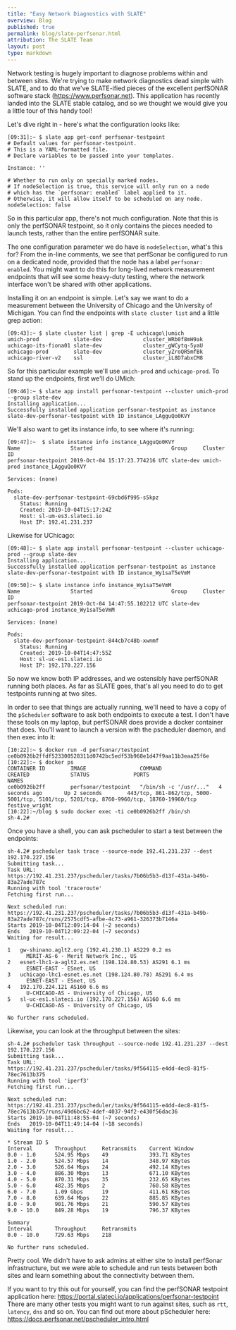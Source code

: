 ```yaml
---
title: "Easy Network Diagnostics with SLATE"
overview: Blog
published: true
permalink: blog/slate-perfsonar.html
attribution: The SLATE Team
layout: post
type: markdown
---
```


Network testing is hugely important to diagnose problems within and between
sites. We're trying to make network diagnostics dead simple with SLATE, and to
do that we've SLATE-ified pieces of the excellent perfSONAR software stack
(https://www.perfsonar.net). This application has recently landed into the
SLATE stable catalog, and so we thought we would give you a little tour of this
handy tool!

<!--end_excerpt-->

Let's dive right in - here's what the configuration looks like:

	[09:31]:~ $ slate app get-conf perfsonar-testpoint
	# Default values for perfsonar-testpoint.
	# This is a YAML-formatted file.
	# Declare variables to be passed into your templates.

	Instance: ''

	# Whether to run only on specially marked nodes. 
	# If nodeSelection is true, this service will only run on a node
	# which has the `perfsonar: enabled` label applied to it. 
	# Otherwise, it will allow itself to be scheduled on any node. 
	nodeSelection: false

So in this particular app, there's not much configuration. Note that this is
only the perfSONAR testpoint, so it only contains the pieces needed to launch
tests, rather than the entire perfSONAR suite.

The one configuration parameter we do have is `nodeSelection`, what's this for?
From the in-line comments, we see that perfSonar be configured to run on a
dedicated node, provided that the node has a label `perfsonar: enabled`. You
might want to do this for long-lived network measurement endpoints that will
see some heavy-duty testing, where the network interface won't be shared with
other applications.

Installing it on an endpoint is simple. Let's say we want to do a measurement
between the University of Chicago and the University of Michigan. You can find
the endpoints with `slate cluster list` and a little grep action:

	[09:43]:~ $ slate cluster list | grep -E uchicago\|umich
	umich-prod           slate-dev             cluster_WRb0f8mH9ak
	uchicago-its-fiona01 slate-dev             cluster_gWCytq-5yaU
	uchicago-prod        slate-dev             cluster_yZroQR5mfBk
	uchicago-river-v2    ssl                   cluster_iL8D7abxCM8

So for this particular example we'll use `umich-prod` and `uchicago-prod`. To
stand up the endpoints, first we'll do UMich:

	[09:46]:~ $ slate app install perfsonar-testpoint --cluster umich-prod --group slate-dev
	Installing application...
	Successfully installed application perfsonar-testpoint as instance slate-dev-perfsonar-testpoint with ID instance_LAgguQo0KVY

We'll also want to get its instance info, to see where it's running:

	[09:47]:~  $ slate instance info instance_LAgguQo0KVY
	Name                Started                         Group     Cluster    ID                  
	perfsonar-testpoint 2019-Oct-04 15:17:23.774216 UTC slate-dev umich-prod instance_LAgguQo0KVY

	Services: (none)

	Pods:
	  slate-dev-perfsonar-testpoint-69cbd6f995-s5kpz
	    Status: Running
	    Created: 2019-10-04T15:17:24Z
	    Host: sl-um-es3.slateci.io
	    Host IP: 192.41.231.237


Likewise for UChicago:

	[09:48]:~ $ slate app install perfsonar-testpoint --cluster uchicago-prod --group slate-dev
	Installing application...
	Successfully installed application perfsonar-testpoint as instance slate-dev-perfsonar-testpoint with ID instance_Wy1saT5eVmM

	[09:50]:~ $ slate instance info instance_Wy1saT5eVmM
	Name                Started                         Group     Cluster       ID                  
	perfsonar-testpoint 2019-Oct-04 14:47:55.102212 UTC slate-dev uchicago-prod instance_Wy1saT5eVmM

	Services: (none)

	Pods:
	  slate-dev-perfsonar-testpoint-844cb7c48b-xwnmf
	    Status: Running
	    Created: 2019-10-04T14:47:55Z
	    Host: sl-uc-es1.slateci.io
	    Host IP: 192.170.227.156

So now we know both IP addresses, and we ostensibly have perfSONAR running both
places. As far as SLATE goes, that's all you need to do to get testpoints
running at two sites. 

In order to see that things are actually running, we'll need to have a copy of
the `pScheduler` software to ask both endpoints to execute a test. I don't have
these tools on my laptop, but perfSONAR does provide a docker container that
does. You'll want to launch a version with the pscheduler daemon, and then exec
into it:

	[10:22]:~ $ docker run -d perfsonar/testpoint
	ce0b0926b2ffdf523300528311d0742bc5edf53b968e1d47f9aa11b3eaa25f6e
	[10:22]:~ $ docker ps
	CONTAINER ID        IMAGE                 COMMAND                  CREATED             STATUS              PORTS                                                                                     NAMES
	ce0b0926b2ff        perfsonar/testpoint   "/bin/sh -c '/usr/..."   4 seconds ago       Up 2 seconds        443/tcp, 861-862/tcp, 5000-5001/tcp, 5101/tcp, 5201/tcp, 8760-9960/tcp, 18760-19960/tcp   festive_wright
	[10:22]:~/blog $ sudo docker exec -ti ce0b0926b2ff /bin/sh
	sh-4.2# 

Once you have a shell, you can ask pscheduler to start a test between the endpoints:

	sh-4.2# pscheduler task trace --source-node 192.41.231.237 --dest 192.170.227.156
	Submitting task...
	Task URL:
	https://192.41.231.237/pscheduler/tasks/7b06b5b3-d13f-431a-b49b-83a27ade787c
	Running with tool 'traceroute'
	Fetching first run...

	Next scheduled run:
	https://192.41.231.237/pscheduler/tasks/7b06b5b3-d13f-431a-b49b-83a27ade787c/runs/2575cdf5-afbe-4c73-a961-326373b7146a
	Starts 2019-10-04T12:09:14-04 (~2 seconds)
	Ends   2019-10-04T12:09:22-04 (~7 seconds)
	Waiting for result...

	1	gw-shinano.aglt2.org (192.41.230.1) AS229 0.2 ms
		  MERIT-AS-6 - Merit Network Inc., US
	2	esnet-lhc1-a-aglt2.es.net (198.124.80.53) AS291 6.1 ms
		  ESNET-EAST - ESnet, US
	3	uchicago-lhc1-esnet.es.net (198.124.80.78) AS291 6.4 ms
		  ESNET-EAST - ESnet, US
	4	192.170.224.121 AS160 6.6 ms
		  U-CHICAGO-AS - University of Chicago, US
	5	sl-uc-es1.slateci.io (192.170.227.156) AS160 6.6 ms
		  U-CHICAGO-AS - University of Chicago, US

	No further runs scheduled.

Likewise, you can look at the throughput between the sites:

	sh-4.2# pscheduler task throughput --source-node 192.41.231.237 --dest 192.170.227.156
	Submitting task...
	Task URL:
	https://192.41.231.237/pscheduler/tasks/9f564115-e4dd-4ec8-81f5-78ec7613b375
	Running with tool 'iperf3'
	Fetching first run...

	Next scheduled run:
	https://192.41.231.237/pscheduler/tasks/9f564115-e4dd-4ec8-81f5-78ec7613b375/runs/49d6bc62-4def-4037-94f2-e430f56dac36
	Starts 2019-10-04T11:48:55-04 (~7 seconds)
	Ends   2019-10-04T11:49:14-04 (~18 seconds)
	Waiting for result...

	* Stream ID 5
	Interval       Throughput     Retransmits    Current Window 
	0.0 - 1.0      524.95 Mbps    49             393.71 KBytes  
	1.0 - 2.0      524.57 Mbps    14             348.97 KBytes  
	2.0 - 3.0      526.64 Mbps    24             492.14 KBytes  
	3.0 - 4.0      886.30 Mbps    13             671.10 KBytes  
	4.0 - 5.0      870.31 Mbps    35             232.65 KBytes  
	5.0 - 6.0      482.35 Mbps    2              760.58 KBytes  
	6.0 - 7.0      1.09 Gbps      19             411.61 KBytes  
	7.0 - 8.0      639.64 Mbps    22             885.85 KBytes  
	8.0 - 9.0      901.76 Mbps    21             590.57 KBytes  
	9.0 - 10.0     849.28 Mbps    19             796.37 KBytes  

	Summary
	Interval       Throughput     Retransmits    
	0.0 - 10.0     729.63 Mbps    218

	No further runs scheduled.

Pretty cool. We didn't have to ask admins at either site to install perfSonar
infrastructure, but we were able to schedule and run tests between both sites
and learn something about the connectivity between them. 

If you want to try this out for yourself, you can find the perfSONAR testpoint
application here: https://portal.slateci.io/applications/perfsonar-testpoint
There are many other tests you might want to run against sites, such as `rtt`,
`latency`, `dns` and so on. You can find out more about pScheduler here:
https://docs.perfsonar.net/pscheduler_intro.html
